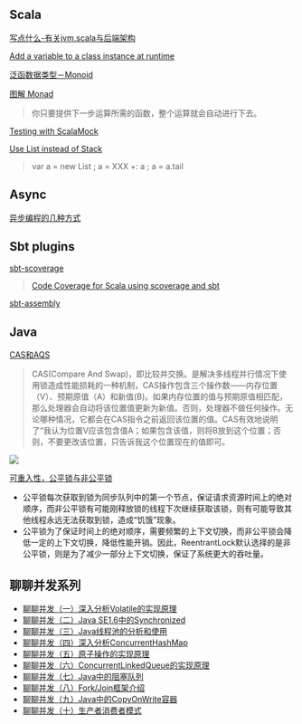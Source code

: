 ## Scala

[写点什么-有关jvm,scala与后端架构](https://hongjiang.info/scala/)

[Add a variable to a class instance at runtime](https://rosettacode.org/wiki/Add_a_variable_to_a_class_instance_at_runtime#Python)

[泛函数据类型－Monoid](https://www.cnblogs.com/tiger-xc/p/4442953.html)

[图解 Monad](http://www.ruanyifeng.com/blog/2015/07/monad.html)
>你只要提供下一步运算所需的函数，整个运算就会自动进行下去。

[Testing with ScalaMock](https://scalamock.org/quick-start/)

[Use List instead of Stack](https://stackoverflow.com/questions/43866787/scala-2-12-tells-me-stack-is-deprecated-how-to-replace-it-exactly-and-why-i-do)
>var a = new List ; a = XXX +: a ; a = a.tail

## Async

[异步编程的几种方式 ](https://ericfu.me/several-ways-to-aync/)

## Sbt plugins
[sbt-scoverage](https://github.com/scoverage/sbt-scoverage)
>[Code Coverage for Scala using scoverage and sbt](https://www.youtube.com/watch?v=oz_HcHvbp7Y)

[sbt-assembly](https://github.com/sbt/sbt-assembly)

## Java

[CAS和AQS](https://blog.csdn.net/u010862794/article/details/72892300)
>CAS(Compare And Swap)，即比较并交换。是解决多线程并行情况下使用锁造成性能损耗的一种机制，CAS操作包含三个操作数——内存位置（V）、预期原值（A）和新值(B)。如果内存位置的值与预期原值相匹配，那么处理器会自动将该位置值更新为新值。否则，处理器不做任何操作。无论哪种情况，它都会在CAS指令之前返回该位置的值。CAS有效地说明了“我认为位置V应该包含值A；如果包含该值，则将B放到这个位置；否则，不要更改该位置，只告诉我这个位置现在的值即可。

![](https://p1-jj.byteimg.com/tos-cn-i-t2oaga2asx/gold-user-assets/2018/5/3/163260cff7cb847c~tplv-t2oaga2asx-watermark.image)

[可重入性，公平锁与非公平锁](https://blog.csdn.net/weixin_33969116/article/details/87948635?utm_medium=distribute.pc_relevant.none-task-blog-2%7Edefault%7ECTRLIST%7Edefault-1.no_search_link&depth_1-utm_source=distribute.pc_relevant.none-task-blog-2%7Edefault%7ECTRLIST%7Edefault-1.no_search_link)
- 公平锁每次获取到锁为同步队列中的第一个节点，保证请求资源时间上的绝对顺序，而非公平锁有可能刚释放锁的线程下次继续获取该锁，则有可能导致其他线程永远无法获取到锁，造成“饥饿”现象。
- 公平锁为了保证时间上的绝对顺序，需要频繁的上下文切换，而非公平锁会降低一定的上下文切换，降低性能开销。因此，ReentrantLock默认选择的是非公平锁，则是为了减少一部分上下文切换，保证了系统更大的吞吐量。

## 聊聊并发系列
- [聊聊并发（一）深入分析Volatile的实现原理](http://ifeve.com/?p=1)
- [聊聊并发（二）Java SE1.6中的Synchronized](http://ifeve.com/?p=21)
- [聊聊并发（三）Java线程池的分析和使用](http://ifeve.com/java-threadpool/)
- [聊聊并发（四）深入分析ConcurrentHashMap](http://ifeve.com/?p=269)
- [聊聊并发（五）原子操作的实现原理](http://ifeve.com/atomic-operation/)
- [聊聊并发（六）ConcurrentLinkedQueue的实现原理
    ](http://ifeve.com/concurrentlinkedqueue/)
- [聊聊并发（七）Java中的阻塞队列](http://ifeve.com/java-blocking-queue/)
- [聊聊并发（八）Fork/Join框架介绍](http://ifeve.com/talk-concurrency-forkjoin/)
- [聊聊并发（九）Java中的CopyOnWrite容器](http://ifeve.com/java-copy-on-write/)
- [聊聊并发（十）生产者消费者模式](http://ifeve.com/producers-and-consumers-mode/)
